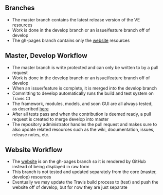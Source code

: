 ## Branches
  - The master branch contains the latest release version of the VE resources
  - Work is done in the develop branch or an issue/feature branch off of develop
  - The gh-pages branch contains only the [website](https://gregorbj.github.io/VisionEval) resources

## Master, Develop Workflow
  - The master branch is write protected and can only be written to by a pull request
  - Work is done in the develop branch or an issue/feature branch off of develop
  - When an issue/feature is complete, it is merged into the develop branch
  - Committing to develop automatically runs the build and test system on Travis CI
  - The framework, modules, models, and soon GUI are all always tested, as described [here](https://github.com/gregorbj/VisionEval/wiki/Automated-Testing)
  - After all tests pass and when the contribution is deemed ready, a pull request is created to merge develop into master
  - The repository administrator handles the pull request and makes sure to also update related resources such as the wiki, documentation, issues, release notes, etc.

## Website Workflow
  - The [website](https://gregorbj.github.io/VisionEval) is on the gh-pages branch so it is rendered by GitHub instead of being displayed in raw form
  - This branch is not tested and updated separately from the core (master, develop) resources
  - Eventually we may update the Travis build process to (test) and push the website off of develop, but for now they are just separate